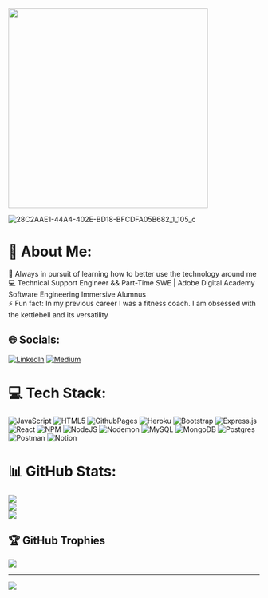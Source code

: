 <img src="https://github.com/sophiabanda/sophiabanda/assets/51414936/5e04946f-a625-4000-aff2-d243247d1664" height="400">

![28C2AAE1-44A4-402E-BD18-BFCDFA05B682_1_105_c](https://github.com/sophiabanda/sophiabanda/assets/51414936/adc3b142-f8a9-4724-9756-2890fa193e10)



# 💫 About Me:
🌱 Always in pursuit of learning how to better use the technology around me<br>💻 Technical Support Engineer && Part-Time SWE | Adobe Digital Academy Software Engineering Immersive Alumnus<br>⚡ Fun fact: In my previous career I was a fitness coach. I am obsessed with the kettlebell and its versatility<br>


## 🌐 Socials:
[![LinkedIn](https://img.shields.io/badge/LinkedIn-%230077B5.svg?logo=linkedin&logoColor=white)](https://www.linkedin.com/in/sophia-banda/) [![Medium](https://img.shields.io/badge/Medium-12100E?logo=medium&logoColor=white)](https://medium.com/@sophia.m.banda) 

# 💻 Tech Stack:
![JavaScript](https://img.shields.io/badge/javascript-%23323330.svg?style=for-the-badge&logo=javascript&logoColor=%23F7DF1E) ![HTML5](https://img.shields.io/badge/html5-%23E34F26.svg?style=for-the-badge&logo=html5&logoColor=white) ![GithubPages](https://img.shields.io/badge/github%20pages-121013?style=for-the-badge&logo=github&logoColor=white) ![Heroku](https://img.shields.io/badge/heroku-%23430098.svg?style=for-the-badge&logo=heroku&logoColor=white) ![Bootstrap](https://img.shields.io/badge/bootstrap-%238511FA.svg?style=for-the-badge&logo=bootstrap&logoColor=white) ![Express.js](https://img.shields.io/badge/express.js-%23404d59.svg?style=for-the-badge&logo=express&logoColor=%2361DAFB) ![React](https://img.shields.io/badge/react-%2320232a.svg?style=for-the-badge&logo=react&logoColor=%2361DAFB) ![NPM](https://img.shields.io/badge/NPM-%23CB3837.svg?style=for-the-badge&logo=npm&logoColor=white) ![NodeJS](https://img.shields.io/badge/node.js-6DA55F?style=for-the-badge&logo=node.js&logoColor=white) ![Nodemon](https://img.shields.io/badge/NODEMON-%23323330.svg?style=for-the-badge&logo=nodemon&logoColor=%BBDEAD)  ![MySQL](https://img.shields.io/badge/mysql-%2300000f.svg?style=for-the-badge&logo=mysql&logoColor=white) ![MongoDB](https://img.shields.io/badge/MongoDB-%234ea94b.svg?style=for-the-badge&logo=mongodb&logoColor=white) ![Postgres](https://img.shields.io/badge/postgres-%23316192.svg?style=for-the-badge&logo=postgresql&logoColor=white) ![Postman](https://img.shields.io/badge/Postman-FF6C37?style=for-the-badge&logo=postman&logoColor=white) ![Notion](https://img.shields.io/badge/Notion-%23000000.svg?style=for-the-badge&logo=notion&logoColor=white)

# 📊 GitHub Stats:
![](https://github-readme-stats.vercel.app/api?username=sophiabanda&theme=gotham&hide_border=false&include_all_commits=false&count_private=false)<br/>
![](https://github-readme-streak-stats.herokuapp.com/?user=sophiabanda&theme=gotham&hide_border=false)<br/>
![](https://github-readme-stats.vercel.app/api/top-langs/?username=sophiabanda&theme=gotham&hide_border=false&include_all_commits=false&count_private=false&layout=compact)

## 🏆 GitHub Trophies
![](https://github-profile-trophy.vercel.app/?username=sophiabanda&theme=radical&no-frame=false&no-bg=true&margin-w=4)

---
[![](https://visitcount.itsvg.in/api?id=sophiabanda&icon=0&color=0)](https://visitcount.itsvg.in)

<!-- Proudly created with GPRM ( https://gprm.itsvg.in ) -->
